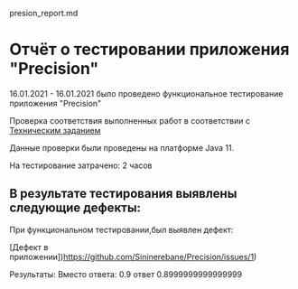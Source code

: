 presion_report.md

# Отчёт о тестировании приложения "Precision"

16.01.2021 - 16.01.2021 было проведено функциональное тестирование приложения "Precision"

Проверка соответствия выполненных работ  в соответствии с 
[Техническим заданием](https://github.com/netology-code/javaqa-homeworks/tree/master/programming)

Данные проверки были проведены на платформе Java 11.

На тестирование затрачено: 2 часов

## В результате тестирования выявлены следующие дефекты:

При функциональном тестировании,был выявлен дефект:


[Дефект в приложении])https://github.com/Sininerebane/Precision/issues/1)

Результаты:
Вместо ответа: 0.9
ответ 0.8999999999999999
